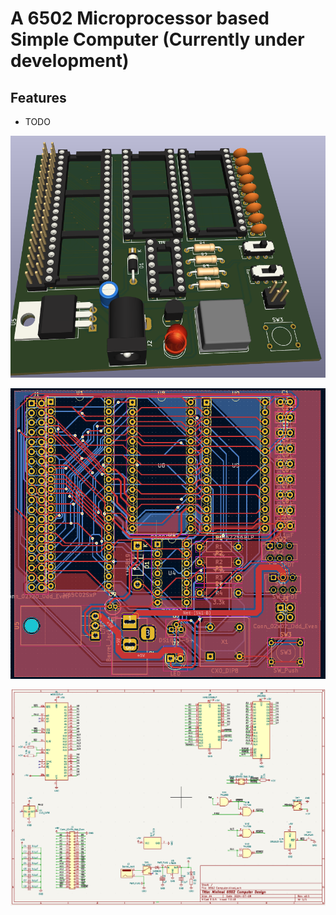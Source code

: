 
# A 6502 Microprocessor based Simple Computer (Currently under development)

## Features 
- TODO
  
  



![pcb](https://github.com/syeedameen/Micro6502/blob/main/Images/pcb.png)
 
 ![routing](https://github.com/syeedameen/Micro6502/blob/main/Images/route.png)
 
 ![Logic Analyzer test 2](https://github.com/syeedameen/Micro6502/blob/main/Images/schematic.png)
